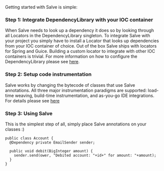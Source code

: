Getting started with Salve is simple:

### Step 1: Integrate DependencyLibrary with your IOC container ###
When Salve needs to look up a dependency it does so by looking through all Locators in the DependencyLibrary singleton. To integrate Salve with your project you simply have to install a Locator that looks up dependencies from your IOC container of choice. Out of the box Salve ships with locators for Spring and Guice. Building a custom locator to integrate with other IOC containers is trivial. For more information on how to configure the DependencyLibrary please see [here](ConfiguringDependencyLibrary.md).

### Step 2: Setup code instrumentation ###
Salve works by changing the bytecode of classes that use Salve annotations. All three major instrumentation paradigms are supported: load-time weaving, build-time instrumentation, and as-you-go IDE integrations. For details please see [here](ConfiguringInstrumentation.md)

### Step 3: Using Salve ###
This is the simplest step of all, simply place Salve annotations on your classes :)

```
public class Account {
  @Dependency private EmailSender sender;

  public void debit(BigInteger amount) {
    sender.send(ower, "Debited account: "+id+" for amount: "+amount);
  }
}
```